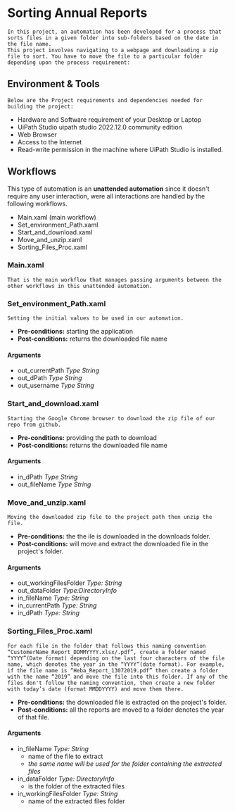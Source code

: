 # Sorting Annual Reports 
    In this project, an automation has been developed for a process that sorts files in a given folder into sub-folders based on the date in the file name.
    This project involves navigating to a webpage and downloading a zip file to sort. You have to move the file to a particular folder depending upon the process requirement:

## Environment & Tools
    Below are the Project requirements and dependencies needed for building the project:

* Hardware and Software requirement of your Desktop or Laptop
* UiPath Studio uipath studio 2022.12.0 community edition
* Web Browser
* Access to the Internet
* Read-write permission in the machine where UiPath Studio is installed.




## Workflows
This type of automation is an **unattended automation** since it doesn't require any user interaction, were all interactions are handled by the following workflows.
* Main.xaml (main workflow)
* Set_environment_Path.xaml
* Start_and_download.xaml
* Move_and_unzip.xaml
* Sorting_Files_Proc.xaml

### Main.xaml
    That is the main workflow that manages passing arguments between the other workflows in this unattended automation.

### Set_environment_Path.xaml
    Setting the initial values to be used in our automation.

* **Pre-conditions:** starting the application
* **Post-conditions:** returns the downloaded file name

#### Arguments
* out_currentPath *Type String*
* out_dPath *Type String*
* out_username *Type String*

### Start_and_download.xaml
    Starting the Google Chrome browser to download the zip file of our repo from github.

* **Pre-conditions:** providing the path to download
* **Post-conditions:** returns the downloaded file name

#### Arguments
* in_dPath *Type String*
* out_fileName *Type String*

### Move_and_unzip.xaml
    Moving the downloaded zip file to the project path then unzip the file.

* **Pre-conditions:** the the ile is downloaded in the downloads folder. 
* **Post-conditions:** will move and extract the downloaded file in the project's folder.  

#### Arguments
* out_workingFilesFolder *Type: String*
* out_dataFolder *Type:DirectoryInfo*
* in_fileName *Type: String*
* in_currentPath *Type: String*
* in_dPath *Type: String*

### Sorting_Files_Proc.xaml
    For each file in the folder that follows this naming convention “CustomerName_Report_DDMMYYYY.xlsx/.pdf”, create a folder named “YYYY”(Date format) depending on the last four characters of the file name, which denotes the year in the “YYYY”(date format). For example, if the file name is “Heba_Report_13072019.pdf” then create a folder with the name “2019” and move the file into this folder. If any of the files don't follow the naming convention, then create a new folder with today’s date (format MMDDYYYY) and move them there.

* **Pre-conditions:** the downloaded file is extracted on the project's folder. 
* **Post-conditions:** all the reports are moved to a folder denotes the year of that file. 

#### Arguments
* in_fileName *Type: String* 
    * name of the file to extract
    * *the same name will be used for the folder containing the extracted files*
* in_dataFolder *Type: DirectoryInfo* 
    * is the folder of the extracted files
* in_workingFilesFolder *Type: String* 
    * name of the extracted files folder
